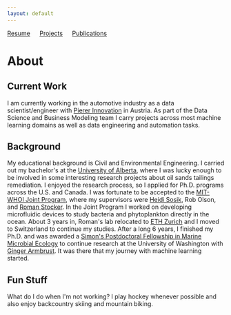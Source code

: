 ```yaml
---
layout: default
---
```

[Resume](./resume.md) &emsp; [Projects](./projects.md) &emsp; [Publications](./pubs.md)
# About
## Current Work
I am currently working in the automotive industry as a data scientist/engineer with [Pierer Innovation](https://www.pierer-innovation.com/) in Austria. As part of the Data Science and Business Modeling team I carry projects across most machine learning domains as well as data engineering and automation tasks. 

## Background
My educational background is Civil and Environmental Engineering. I carried out my bachelor's at the [University of Alberta](https://www.ualberta.ca/index.html), where I was lucky enough to be involved in some interesting research projects about oil sands tailings remediation. I enjoyed the research process, so I applied for Ph.D. programs across the U.S. and Canada. I was fortunate to be accepted to the [MIT-WHOI Joint Program](https://mit.whoi.edu/), where my supervisors were [Heidi Sosik](https://www2.whoi.edu/staff/hsosik/), Rob Olson, and [Roman Stocker](https://stockerlab.ethz.ch/). In the Joint Program I worked on developing microfluidic devices to study bacteria and phytoplankton directly in the ocean. About 3 years in, Roman's lab relocated to [ETH Zurich](https://ethz.ch/en.html) and I moved to Switzerland to continue my studies. After a long 6 years, I finished my Ph.D. and was awarded a [Simon's Postdoctoral Fellowship in Marine Microbial Ecology](https://www.simonsfoundation.org/grant/simons-postdoctoral-fellowships-in-marine-microbial-ecology/#:~:text=The%20Simons%20Foundation%20invites%20applications,ocean%20processes%2C%20and%20vice%20versa.) to continue research at the University of Washington with [Ginger Armbrust](https://armbrustlab.ocean.washington.edu/). It was there that my journey with machine learning started.

## Fun Stuff
What do I do when I'm not working? I play hockey whenever possible and also enjoy backcountry skiing and mountain biking. 
